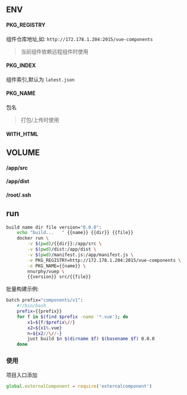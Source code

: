 ## ENV
#### PKG_REGISTRY
组件仓库地址,如: `http://172.178.1.204:2015/vue-components`

> 当前组件依赖远程组件时使用

#### PKG_INDEX
组件索引,默认为 `latest.json`

#### PKG_NAME
包名
> 打包/上传时使用

#### WITH_HTML

## VOLUME
#### /app/src

#### /app/dist

#### /root/.ssh

## run
``` bash
build name dir file version="0.0.0":
    echo "build...   " {{name}} {{dir}} {{file}}
    docker run \
        -v $(pwd)/{{dir}}:/app/src \
        -v $(pwd)/dist:/app/dist \
        -v $(pwd)/manifest.js:/app/manifest.js \
        -e PKG_REGISTRY=http://172.178.1.204:2015/vue-components \
        -e PKG_NAME={{name}} \
        nnurphy/vuep \
        {{version}} src/{{file}}
```

批量构建示例:
```bash
batch prefix="components/v1":
    #!/bin/bash
    prefix={{prefix}}
    for f in $(find $prefix -name '*.vue'); do
        x1=${f/$prefix\//}
        x2=${x1%.vue}
        n=${x2//\//-}
        just build $n $(dirname $f) $(basename $f) 0.0.0
    done
```

### 使用
项目入口添加
```js
global.externalComponent = require('externalcomponent')
```